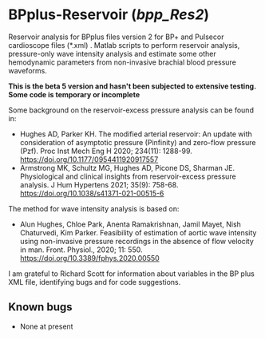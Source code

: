 # BPplus-Reservoir (*bpp_Res2*)
Reservoir analysis for BPplus files version 2 for BP+ and Pulsecor cardioscope files (\*.xml)  .
Matlab scripts to perform reservoir analysis, pressure-only wave intensity analysis and estimate some other hemodynamic parameters from non-invasive brachial blood pressure waveforms.

**This is the beta 5 version and hasn't been subjected to extensive testing. Some code is temporary or incomplete**

Some background on the reservoir-excess pressure analysis can be found in:

* Hughes AD, Parker KH. The modified arterial reservoir: An update with consideration of asymptotic pressure (Pinfinity) and zero-flow pressure (Pzf). Proc Inst Mech Eng H 2020; 234(11): 1288-99. https://doi.org/10.1177/0954411920917557
* Armstrong MK, Schultz MG, Hughes AD, Picone DS, Sharman JE. Physiological and clinical insights from reservoir-excess pressure analysis. 
J Hum Hypertens 2021; 35(9): 758-68. https://doi.org/10.1038/s41371-021-00515-6

The method for wave intensity analysis is based on: 
* Alun Hughes, Chloe Park, Anenta Ramakrishnan, Jamil Mayet, Nish Chaturvedi, Kim Parker. Feasibility of estimation of aortic wave intensity using non-invasive pressure recordings in the absence of flow velocity in man.
Front. Physiol., 2020; 11: 550. https://doi.org/10.3389/fphys.2020.00550

I am grateful to Richard Scott for information about variables in the BP plus XML file, identifying bugs and for code suggestions.

## Known bugs
* None at present
